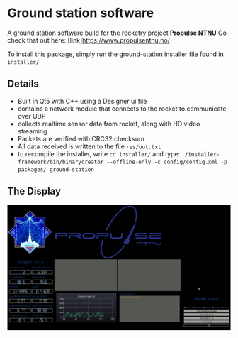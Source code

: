 # Ground station software
A ground station software build for the rocketry project **Propulse NTNU**
Go check that out here: [link]https://www.propulsentnu.no/

To install this package, simply run the ground-station installer file found in `installer/`
## Details
- Built in Qt5 with C++ using a Designer ui file
- contains a network module that connects to the rocket to communicate over UDP
- collects realtime sensor data from rocket, along with HD video streaming
- Packets are verified with CRC32 checksum
- All data received is written to the file `res/out.txt`
- to recompile the installer, write `cd installer/` and type: `./installer-framework/bin/binarycreator --offline-only -c config/config.xml -p packages/ ground-station`
## The Display
![alt text](https://raw.githubusercontent.com/mariusud/Ground-station/master/res/sample_screenshot.png)
